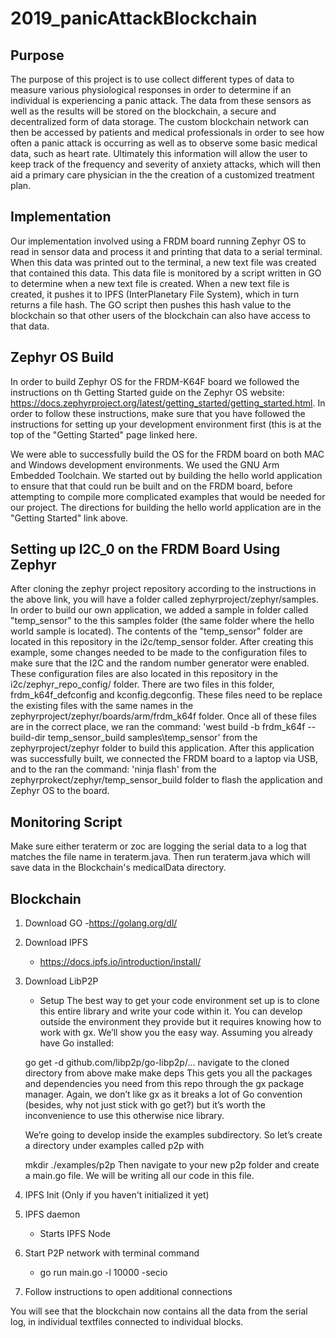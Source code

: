 # 2019_panicAttackBlockchain

## Purpose
The purpose of this project is to use collect different types of data to measure various physiological responses in order to determine if an individual is experiencing a panic attack. The data from these sensors as well as the results will be stored on the blockchain, a secure and decentralized form of data storage. The custom blockchain network can then be accessed by patients and medical professionals in order to see how often a panic attack is occurring as well as to observe some basic medical data, such as heart rate.  Ultimately this information will allow the user to keep track of the frequency and severity of anxiety attacks, which will then aid a primary care physician in the the creation of a customized treatment plan. 

## Implementation
Our implementation involved using a FRDM board running Zephyr OS to read in sensor data and process it and printing that data to a serial terminal. When this data was printed out to the terminal, a new text file was created that contained this data. This data file is monitored by a script written in GO to determine when a new text file is created. When a new text file is created, it pushes it to IPFS (InterPlanetary File System), which in turn returns a file hash. The GO script then pushes this hash value to the blockchain so that other users of the blockchain can also have access to that data.

## Zephyr OS Build
In order to build Zephyr OS for the FRDM-K64F board we followed the instructions on th Getting Started guide on the Zephyr OS website: https://docs.zephyrproject.org/latest/getting_started/getting_started.html. In order to follow these instructions, make sure that you have followed the instructions for setting up your development environment first (this is at the top of the "Getting Started" page linked here.

We were able to successfully build the OS for the FRDM board on both MAC and Windows development environments. We used the GNU Arm Embedded Toolchain. We started out by building the hello world application to ensure that that could run be built and on the FRDM board, before attempting to compile more complicated examples that would be needed for our project. The directions for building the hello world application are in the "Getting Started" link above. 


## Setting up I2C_0 on the FRDM Board Using Zephyr
After cloning the zephyr project repository according to the instructions in the above link,  you will have a folder called zephyrproject/zephyr/samples. In order to build our own application, we added a sample in folder called "temp_sensor" to the this samples folder (the same folder where the hello world sample is located). The contents of the "temp_sensor" folder are located in this repository in the i2c/temp_sensor folder. After creating this example, some changes needed to be made to the configuration files to make sure that the I2C and the random number generator were enabled. These configuration files are also located in this repository in the i2c/zephyr_repo_config/ folder. There are two files in this folder, frdm_k64f_defconfig and kconfig.degconfig. These files need to be replace the existing files with the same names in the zephyrproject/zephyr/boards/arm/frdm_k64f folder. Once all of these files are in the correct place, we ran the command: 'west build -b frdm_k64f --build-dir temp_sensor_build samples\temp_sensor' from the zephyrproject/zephyr folder to build this application. After this application was successfully built, we connected the FRDM board to a laptop via USB, and to the ran the command: 'ninja flash' from the zephyrprokect/zephyr/temp_sensor_build folder to flash the application and Zephyr OS to the board.


## Monitoring Script
Make sure either teraterm or zoc are logging the serial data to a log that matches the file name in teraterm.java. Then run teraterm.java which will save data in the Blockchain's medicalData directory. 

## Blockchain

1. Download GO
	-https://golang.org/dl/

2. Download IPFS 
	- https://docs.ipfs.io/introduction/install/

3. Download LibP2P
	- Setup
	The best way to get your code environment set up is to clone this entire library and write your code within it. You can     develop outside the environment they provide but it requires knowing how to work with gx. We’ll show you the easy way.        Assuming you already have Go installed:

	go get -d github.com/libp2p/go-libp2p/...
	navigate to the cloned directory from above
	make
	make deps
	This gets you all the packages and dependencies you need from this repo through the gx package manager. Again, we don’t     like gx as it breaks a lot of Go convention (besides, why not just stick with go get?) but it’s worth the inconvenience to    use this otherwise nice library.

	We’re going to develop inside the examples subdirectory. So let’s create a directory under examples called p2p with

	mkdir ./examples/p2p
	Then navigate to your new p2p folder and create a main.go file. We will be writing all our code in this file.

3. IPFS Init (Only if you haven't initialized it yet) 

4. IPFS daemon
	- Starts IPFS Node 

5. Start P2P network with terminal command 
	- go run main.go -l 10000 -secio

6. Follow instructions to open additional connections 

You will see that the blockchain now contains all the data from the serial log, in individual textfiles connected to individual blocks. 

